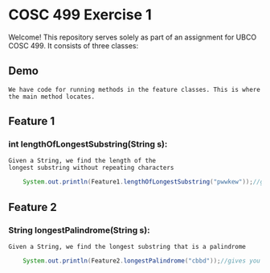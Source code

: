 # COSC 499 Exercise 1

Welcome! This repository serves solely as part of an assignment for UBCO COSC 499.
It consists of three classes:
  ## Demo 
    We have code for running methods in the feature classes. This is where the main method locates.
  ## Feature 1
  ### int lengthOfLongestSubstring(String s):
    Given a String, we find the length of the longest substring without repeating characters
```java
	System.out.println(Feature1.lengthOfLongestSubstring("pwwkew"));//gives you three
```
  ## Feature 2
  ### String longestPalindrome(String s):
    Given a String, we find the longest substring that is a palindrome
```java
	System.out.println(Feature2.longestPalindrome("cbbd"));//gives you "bb"
```
